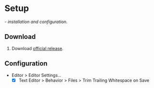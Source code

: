 # Setup

*- installation and configuration.*

## Download

1. Download [official release](https://godotengine.org/download/archive/).

## Configuration

- Editor > Editor Settings...
	- [x] Text Editor > Behavior > Files > Trim Trailing Whitespace on Save
